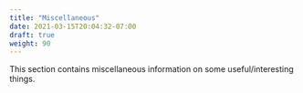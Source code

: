 ```yaml
---
title: "Miscellaneous"
date: 2021-03-15T20:04:32-07:00
draft: true
weight: 90
---
```


This section contains miscellaneous information on some useful/interesting things.
